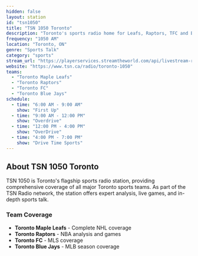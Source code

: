 ```yaml
---
hidden: false
layout: station
id: "tsn1050"
title: "TSN 1050 Toronto"
description: "Toronto's sports radio home for Leafs, Raptors, TFC and Blue Jays coverage"
frequency: "1050 AM"
location: "Toronto, ON"
genre: "Sports Talk"
category: "sports"
stream_url: "https://playerservices.streamtheworld.com/api/livestream-redirect/CHUMAM.mp3"
website: "https://www.tsn.ca/radio/toronto-1050"
teams:
  - "Toronto Maple Leafs"
  - "Toronto Raptors" 
  - "Toronto FC"
  - "Toronto Blue Jays"
schedule:
  - time: "6:00 AM - 9:00 AM"
    show: "First Up"
  - time: "9:00 AM - 12:00 PM"
    show: "Overdrive"
  - time: "12:00 PM - 4:00 PM"
    show: "OverDrive"
  - time: "4:00 PM - 7:00 PM"
    show: "Drive Time Sports"
---
```


## About TSN 1050 Toronto

TSN 1050 is Toronto's flagship sports radio station, providing comprehensive coverage of all major Toronto sports teams. As part of the TSN Radio network, the station offers expert analysis, live games, and in-depth sports talk.

### Team Coverage
- **Toronto Maple Leafs** - Complete NHL coverage
- **Toronto Raptors** - NBA analysis and games
- **Toronto FC** - MLS coverage
- **Toronto Blue Jays** - MLB season coverage
